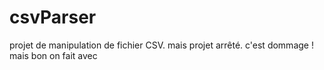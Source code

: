 # csvParser
projet de manipulation de fichier CSV. mais projet arrêté. c'est dommage ! mais bon on fait avec
